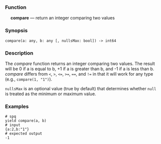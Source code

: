 ### Function

&emsp; **compare** &mdash; return an integer comparing two values

### Synopsis

```
compare(a: any, b: any [, nullsMax: bool]) -> int64
```

### Description

The _compare_ function returns an integer comparing two values. The result will
be 0 if a is equal to b, +1 if a is greater than b, and -1 if a is less than b.
_compare_ differs from `<`, `>`, `<=`, `>=`, `==`, and `!=` in that it will
work for any type (e.g., `compare(1, "1")`).

`nullsMax` is an optional value (true by default) that determines whether `null`
is treated as the minimum or maximum value.

### Examples

```mdtest-spq
# spq
yield compare(a, b)
# input
{a:2,b:"1"}
# expected output
-1
```
